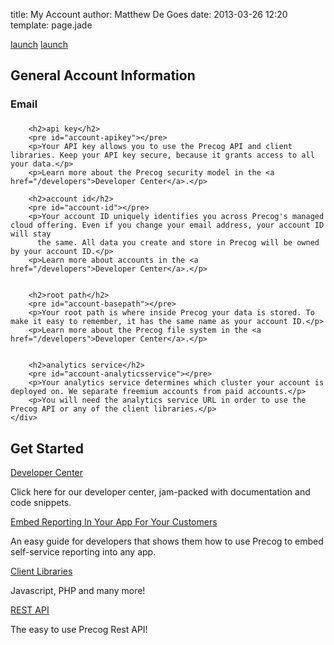 title: My Account
author: Matthew De Goes
date: 2013-03-26 12:20
template: page.jade

<div class="two-columns">
    <div id="precog-account-details">
        <div id="products-links">
            <a class="product-link-labcoat"  href="https://labcoat.precog.com" target="_blank"><span>launch</span></a>
            <a class="product-link-reportgrid"  href="http://builder.reportgrid.com" target="_blank"><span>launch</span></a>
            <div class="clear-left">
            </div>
        </div>
        <h2>General Account Information</h2>
        <h3>Email</h3>
        <div id="account-email" class="dark-background">
            <h3></h3>
        </div>
        
        <h2>api key</h2>        
        <pre id="account-apikey"></pre>
        <p>Your API key allows you to use the Precog API and client libraries. Keep your API key secure, because it grants access to all your data.</p>
        <p>Learn more about the Precog security model in the <a href="/developers">Developer Center</a>.</p>
        
        <h2>account id</h2>
        <pre id="account-id"></pre>
        <p>Your account ID uniquely identifies you across Precog's managed cloud offering. Even if you change your email address, your account ID will stay
          the same. All data you create and store in Precog will be owned by your account ID.</p>
        <p>Learn more about accounts in the <a href="/developers">Developer Center</a>.</p>
        
        
        <h2>root path</h2>
        <pre id="account-basepath"></pre>
        <p>Your root path is where inside Precog your data is stored. To make it easy to remember, it has the same name as your account ID.</p>
        <p>Learn more about the Precog file system in the <a href="/developers">Developer Center</a>.</p>
        
        
        <h2>analytics service</h2>
        <pre id="account-analyticsservice"></pre>
        <p>Your analytics service determines which cluster your account is deployed on. We separate freemium accounts from paid accounts.</p>
        <p>You will need the analytics service URL in order to use the Precog API or any of the client libraries.</p>
    </div>
</div>
<div class="two-columns-end">
    <div class="dark-background">
        <h2>Get Started</h2>
        <a href="/developers/">Developer Center</a>
        <p>Click here for our developer center, jam-packed with documentation and code snippets.</p>
        <a href="/developers/how-tos/embed-reporting/">Embed Reporting In Your App For Your Customers</a>
        <p>An easy guide for developers that shows them how to use Precog to embed self-service reporting into any app.</p>
        <a href="/developers/client-libraries/javascript/">Client Libraries</a>
        <p>Javascript, PHP and many more!</p>
        <a href="/developers/rest-apis/accounts/">REST API</a>
        <p>The easy to use Precog Rest API!</p>
    </div>
</div>
<div class="clear-left"></div>